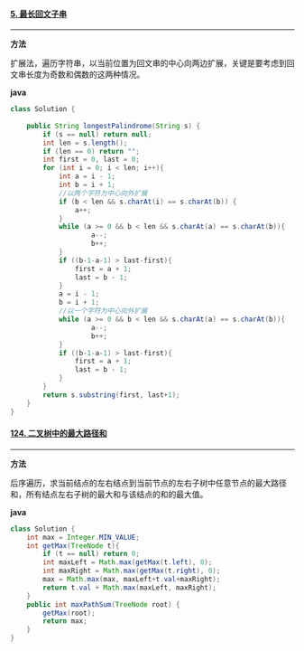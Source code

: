 #### [5. 最长回文子串](https://leetcode-cn.com/problems/longest-palindromic-substring/)
---
**方法**

扩展法，遍历字符串，以当前位置为回文串的中心向两边扩展，关键是要考虑到回文串长度为奇数和偶数的这两种情况。

**java**

```java
class Solution {
    
    public String longestPalindrome(String s) {
        if (s == null) return null;
        int len = s.length();
        if (len == 0) return "";
        int first = 0, last = 0;
        for (int i = 0; i < len; i++){
            int a = i - 1;
            int b = i + 1;
            //以两个字符为中心向外扩展
            if (b < len && s.charAt(i) == s.charAt(b)) {
                a++;
            }
            while (a >= 0 && b < len && s.charAt(a) == s.charAt(b)){
                    a--;
                    b++;
            }
            if ((b-1-a-1) > last-first){
                first = a + 1;
                last = b - 1;
            }
            a = i - 1;
            b = i + 1;
            //以一个字符为中心向外扩展
            while (a >= 0 && b < len && s.charAt(a) == s.charAt(b)){
                    a--;
                    b++;
            }
            if ((b-1-a-1) > last-first){
                first = a + 1;
                last = b - 1;
            }
        }
        return s.substring(first, last+1);
    }
}
```

#### [124. 二叉树中的最大路径和](https://leetcode-cn.com/problems/binary-tree-maximum-path-sum/)
---
**方法**

后序遍历，求当前结点的左右结点到当前节点的左右子树中任意节点的最大路径和，所有结点左右子树的最大和与该结点的和的最大值。

**java**

```java
class Solution {
    int max = Integer.MIN_VALUE;
    int getMax(TreeNode t){
        if (t == null) return 0;
        int maxLeft = Math.max(getMax(t.left), 0);
        int maxRight = Math.max(getMax(t.right), 0);
        max = Math.max(max, maxLeft+t.val+maxRight);
        return t.val + Math.max(maxLeft, maxRight);
    }
    public int maxPathSum(TreeNode root) {
        getMax(root);
        return max;
    }
}
```
